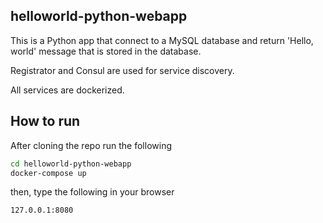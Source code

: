 ## helloworld-python-webapp

This is a Python app that connect to a MySQL database and return 'Hello, world' message that is stored in the database.

Registrator and Consul are used for service discovery.

All services are dockerized.


## How to run

After cloning the repo run the following

```bash
cd helloworld-python-webapp
docker-compose up
```

then, type the following in your browser

```bash
127.0.0.1:8080
```


